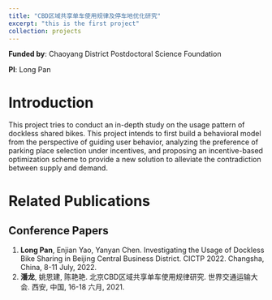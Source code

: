 ```yaml
---
title: "CBD区域共享单车使用规律及停车地优化研究"
excerpt: "this is the first project"
collection: projects
---
```



**Funded by**: Chaoyang District Postdoctoral Science Foundation

**PI**: Long Pan

# Introduction
This project tries to conduct an in-depth study on the usage pattern of dockless shared bikes. This project intends to first build a behavioral model from the perspective of guiding user behavior, analyzing the preference of parking place selection under incentives, and proposing an incentive-based optimization scheme to provide a new solution to alleviate the contradiction between supply and demand.

# Related Publications
## Conference Papers
1. **Long Pan**, Enjian Yao, Yanyan Chen. Investigating the Usage of Dockless Bike Sharing in Beijing Central Business District. CICTP 2022. Changsha, China, 8-11 July, 2022.
1. **潘龙**, 姚恩建, 陈艳艳. 北京CBD区域共享单车使用规律研究. 世界交通运输大会. 西安, 中国, 16-18 六月, 2021.
